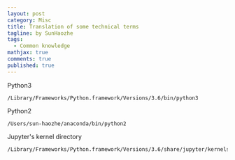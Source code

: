 ```yaml
---
layout: post
category: Misc     
title: Translation of some technical terms 
tagline: by SunHaozhe
tags: 
  - Common knowledge 
mathjax: true
comments: true
published: true
---
```


Python3

```
/Library/Frameworks/Python.framework/Versions/3.6/bin/python3
```

Python2

```
/Users/sun-haozhe/anaconda/bin/python2 
```

Jupyter's kernel directory 

```
/Library/Frameworks/Python.framework/Versions/3.6/share/jupyter/kernels/
```







